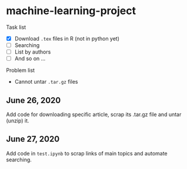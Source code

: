 # machine-learning-project

Task list
- [x] Download `.tex` files in R (not in python yet)
- [ ] Searching
- [ ] List by authors
- [ ] And so on ...

Problem list
- Cannot untar `.tar.gz` files

## June 26, 2020
Add code for downloading specific article, scrap its .tar.gz file and untar (unzip) it.

## June 27, 2020
Add code in `test.ipynb` to scrap links of main topics and automate searching.
